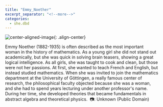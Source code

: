 ```yaml
---
title: "Emmy_Noether"
excerpt_separator: "<!--more-->"
categories:
  - she.dbd
---
```



![center-aligned-image](https://cdn.pixabay.com/photo/2020/10/26/16/56/man-5687861_1280.png){: .align-center}


Emmy Noether (1882-1935) is often described as the most important woman in the history of mathematics. As a young girl she did not stand out academically, but she was quick in solving brain teasers, showing a great logical intelligence. As all girls, she was taught to cook and clean, but those were not her passions. At first, she wanted to teach French and English, but instead studied mathematics. When she was invited to join the mathematics department at the University of Göttingen, a really famous center of research, the philosophical faculty objected because she was a woman, and she had to spend years lecturing under another professor's name. During her time, she developed theories that became fundamentals in abstract algebra and theoretical physics.⁠
⁠
📷: Unknown (Public Domain)
⁠

